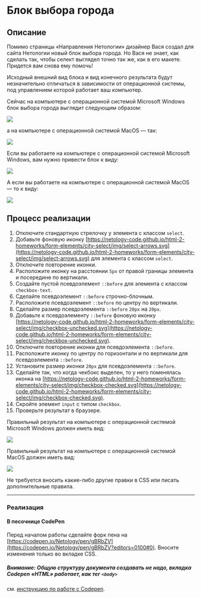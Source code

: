 # Блок выбора города

## Описание

Помимо страницы «Направления Нетологии» дизайнер Вася создал для сайта Нетологии новый блок выбора города. Но Вася не знает, как сделать так, чтобы селект выглядел точно так же, как в его макете. Придется вам снова ему помочь!

Исходный внешний вид блока и вид конечного результата будут незначительно отличаться в зависимости от операционной системы, под управлением которой работает ваш компьютер.

Сейчас на компьютере с операционной системой Microsoft Windows блок выбора города выглядит следующим образом:

![](https://netology-code.github.io/html-2-homeworks/sources/3-2/city-select-win-before.jpg)

а на компьютере с операционной системой MacOS &mdash; так:

![](https://netology-code.github.io/html-2-homeworks/sources/3-2/city-select-before.jpg)

Если вы работаете на компьютере с операционной системой Microsoft Windows, вам нужно привести блок к виду:

![](https://netology-code.github.io/html-2-homeworks/sources/3-2/city-select-win-after.jpg)

А если вы работаете на компьютере с операционной системой MacOS &mdash; то к виду:

![](https://netology-code.github.io/html-2-homeworks/sources/3-2/city-select-after.jpg)

## Процесс реализации

1. Отключите стандартную стрелочку у элемента с классом `select`.
2. Добавьте фоновую иконку [https://netology-code.github.io/html-2-homeworks/form-elements/city-select/img/select-arrows.svg](https://netology-code.github.io/html-2-homeworks/form-elements/city-select/img/select-arrows.svg) для элемента с классом `select`.  
3. Отключите повторение иконки.
4. Расположите иконку на расстоянии `5px` от правой границы элемента и посередине по вертикали.
5. Создайте пустой псевдоэлемент `::before` для элемента с классом `checkbox-text`.
6. Сделайте псевдоэлемент `::before` строчно-блочным.
7. Расположите псевдоэлемент `::before` по центру по вертикали.
8. Сделайте размер псевдоэлемента `::before` `20px` на `20px`.
9. Добавьте к псевдоэлементу `::before` фоновую иконку [https://netology-code.github.io/html-2-homeworks/form-elements/city-select/img/checkbox-unchecked.svg](https://netology-code.github.io/html-2-homeworks/form-elements/city-select/img/checkbox-unchecked.svg).
10. Отключите повторение иконки для псевдоэлемента `::before`.
11. Расположите иконку по центру по горизонтали и по вертикали для псевдоэлемента `::before`.
12. Установите размер иконки `20px` для псевдоэлемента `::before`.
13. Сделайте так, что когда чекбокс выделен, то у него поменялась иконка на [https://netology-code.github.io/html-2-homeworks/form-elements/city-select/img/checkbox-checked.svg](https://netology-code.github.io/html-2-homeworks/form-elements/city-select/img/checkbox-checked.svg).
14. Скройте элемент `input` с типом `checkbox`.
15. Проверьте результат в браузере.

Правильный результат на компьютере с операционной системой Microsoft Windows должен иметь вид:

![](https://netology-code.github.io/html-2-homeworks/sources/3-2/city-select-win-after.jpg)

Правильный результат на компьютере с операционной системой MacOS должен иметь вид:

![](https://netology-code.github.io/html-2-homeworks/sources/3-2/city-select-after.jpg)

Не требуется вносить какие-либо другие правки в CSS или писать дополнительные правила.

---

### Реализация

#### В песочнице CodePen

Перед началом работы сделайте форк пена на [https://codepen.io/Netology/pen/gBRbZV](https://codepen.io/Netology/pen/gBRbZV?editors=0100#0). Вносите изменения только во вкладке CSS.

##### Внимание: Общую структуру документа создавать не надо, вкладка Codepen «HTML» работает, как тег `<body>`
см. [инструкцию по работе с Codepen](https://github.com/netology-code/guides/tree/master/codepen).
